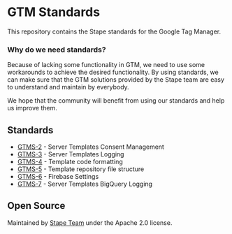 # GTM Standards

This repository contains the Stape standards for the Google Tag Manager.

### Why do we need standards?

Because of lacking some functionality in GTM, we need to use some workarounds to achieve the desired functionality.
By using standards, we can make sure that the GTM solutions provided by the Stape team are easy to understand and maintain by everybody.

We hope that the community will benefit from using our standards and help us improve them. 

## Standards

- [GTMS-2](standards/GTMS-2.md) - Server Templates Consent Management
- [GTMS-3](standards/GTMS-3.md) - Server Templates Logging
- [GTMS-4](standards/GTMS-4.md) - Template code formatting
- [GTMS-5](standards/GTMS-5.md) - Template repository file structure
- [GTMS-6](standards/GTMS-6.md) - Firebase Settings
- [GTMS-7](standards/GTMS-7.md) - Server Templates BigQuery Logging

## Open Source

Maintained by [Stape Team](https://stape.io/) under the Apache 2.0 license.
